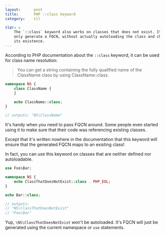 ```yaml
---
layout:      post
title:       PHP ::class keyword
category:    til

tldr: >
    The `::class` keyword also works on classes that does not exist. It will
    only generate a FQCN, without actually autoloading the class and checking
    its existence.
---
```


According to PHP documentation about the `::class` keyword, it can be used for
class name resolution:

> You can get a string containing the fully qualified name of the ClassName
> class by using ClassName::class.

```php
namespace NS {
    class ClassName {
    }

    echo ClassName::class;
}

// outputs: "NS\ClassName"
```

It's handy when you need to pass FQCN around.
Some people even started using it to make sure that their code was referencing
existing classes.

Except that it's written nowhere in the documentation that this keyword will
ensure that the generated FQCN maps to an existing class!

In fact, you can use this keyword on classes that are neither defined nor
autoloadable.

```php
use Foo\Bar;

namespace NS {
    echo ClassThatDoesNotExist::class . PHP_EOL;
}

echo Bar::class;

// outputs:
// "NS\ClassThatDoesNotExist"
// "Foo\Bar"
```

Yup, `\NS\ClassThatDoesNotExist` won't be autoloaded. It's FQCN will just be
generated using the current namespace or `use` statements.
